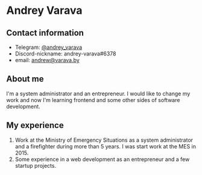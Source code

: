 # Andrey Varava

## Contact information

* Telegram: [@andrey_varava](https://t.me/andrey_varava)
* Discord-nickname: andrey-varava#6378
* email: andrew@varava.by

## About me

I'm a system administrator and an entrepreneur. I would like to change my work and now I'm learning frontend and some other sides of software development.

## My experience

1. Work at the Ministry of Emergency Situations as a system administrator and a firefighter during more than 5 years. I was start work at the MES in 2015.
2. Some experience in a web development as an entrepreneur and a few startup projects.